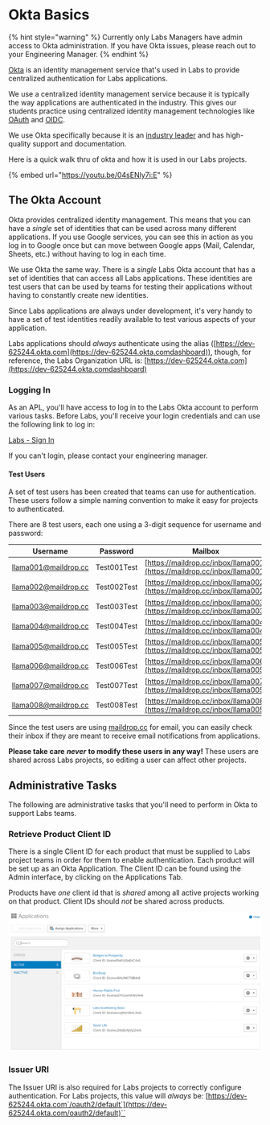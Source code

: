# Okta Basics

{% hint style="warning" %}
Currently only Labs Managers have admin access to Okta administration. If you have Okta issues, please reach out to your Engineering Manager.
{% endhint %}

[Okta](https://www.okta.com) is an identity management service that's used in Labs to provide centralized authentication for Labs applications.

We use a centralized identity management service because it is typically the way applications are authenticated in the industry. This gives our students practice using centralized identity management technologies like [OAuth](https://developer.okta.com/blog/2017/06/21/what-the-heck-is-oauth) and [OIDC](https://openid.net/connect/faq/).

We use Okta specifically because it is an [industry leader](https://www.okta.com/resources/access-management-leader-gartner-magic-quadrant) and has high-quality support and documentation.

Here is a quick walk thru of okta and how it is used in our Labs projects.

{% embed url="https://youtu.be/04sENly7i:E" %}

## The Okta Account

Okta provides centralized identity management. This means that you can have a _single_ set of identities that can be used across many different applications. If you use Google services, you can see this in action as you log in to Google once but can move between Google apps (Mail, Calendar, Sheets, etc.) without having to log in each time.

We use Okta the same way. There is a _single_ Labs Okta account that has a set of identities that can access all Labs applications. These identities are test users that can be used by teams for testing their applications without having to constantly create new identities.

Since Labs applications are always under development, it's very handy to have a set of test identities readily available to test various aspects of your application.

Labs applications should _always_ authenticate using the alias ([https://dev-625244.okta.com](https://dev-625244.okta.comdashboard)), though, for reference, the Labs Organization URL is: [https://dev-625244.okta.com](https://dev-625244.okta.comdashboard)

### Logging In

As an APL, you'll have access to log in to the Labs Okta account to perform various tasks. Before Labs, you'll receive your login credentials and can use the following link to log in:

[Labs - Sign In](https://auth.lambdalabs.dev)

If you can't login, please contact your engineering manager.

#### Test Users

A set of test users has been created that teams can use for authentication. These users follow a simple naming convention to make it easy for projects to authenticated.

There are 8 test users, each one using a 3-digit sequence for username and password:

| Username             | Password    | Mailbox                                                                  |
| -------------------- | ----------- | ------------------------------------------------------------------------ |
| llama001@maildrop.cc | Test001Test | [https://maildrop.cc/inbox/llama001](https://maildrop.cc/inbox/llama001) |
| llama002@maildrop.cc | Test002Test | [https://maildrop.cc/inbox/llama002](https://maildrop.cc/inbox/llama002) |
| llama003@maildrop.cc | Test003Test | [https://maildrop.cc/inbox/llama003](https://maildrop.cc/inbox/llama003) |
| llama004@maildrop.cc | Test004Test | [https://maildrop.cc/inbox/llama004](https://maildrop.cc/inbox/llama004) |
| llama005@maildrop.cc | Test005Test | [https://maildrop.cc/inbox/llama005](https://maildrop.cc/inbox/llama005) |
| llama006@maildrop.cc | Test006Test | [https://maildrop.cc/inbox/llama006](https://maildrop.cc/inbox/llama005) |
| llama007@maildrop.cc | Test007Test | [https://maildrop.cc/inbox/llama007](https://maildrop.cc/inbox/llama005) |
| llama008@maildrop.cc | Test008Test | [https://maildrop.cc/inbox/llama008](https://maildrop.cc/inbox/llama005) |

Since the test users are using [maildrop.cc](https://maildrop.cc) for email, you can easily check their inbox if they are meant to receive email notifications from applications.

**Please take care** _**never**_ **to modify these users in any way!** These users are shared across Labs projects, so editing a user can affect other projects.

## Administrative Tasks

The following are administrative tasks that you'll need to perform in Okta to support Labs teams.

### Retrieve Product Client ID

There is a single Client ID for each product that must be supplied to Labs project teams in order for them to enable authentication. Each product will be set up as an Okta Application. The Client ID can be found using the Admin interface, by clicking on the Applications Tab.

Products have _one_ client id that is _shared_ among all active projects working on that product. Client IDs should _not_ be shared across products.

![](<../../.gitbook/assets/image (2).png>)

### Issuer URI

The Issuer URI is also required for Labs projects to correctly configure authentication. For Labs projects, this value will _always_ be: [https://dev-625244.okta.com`/oauth2/default`](https://dev-625244.okta.com/oauth2/default)``

